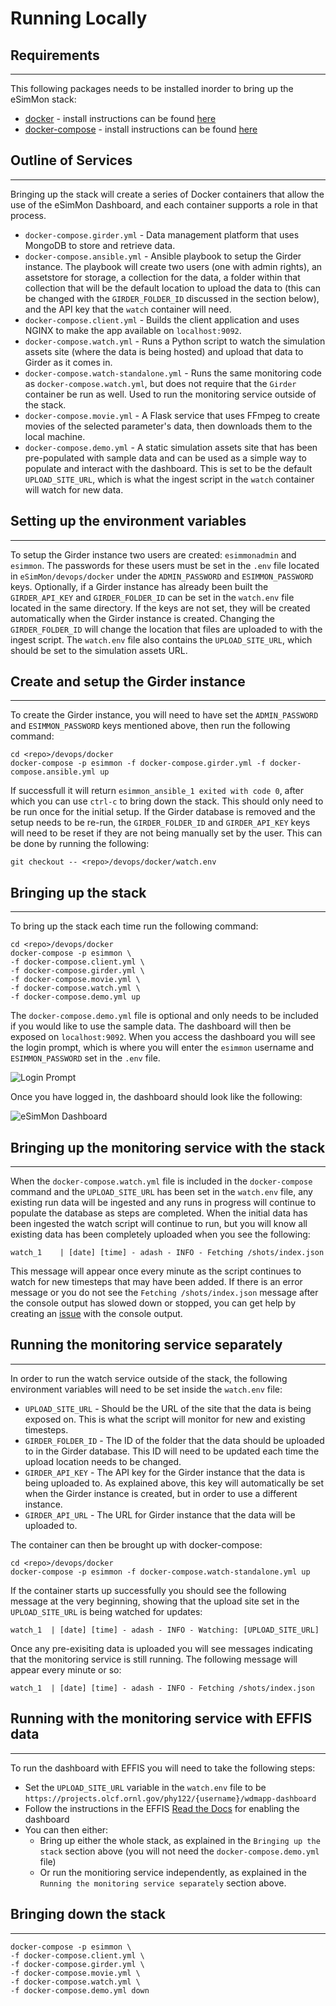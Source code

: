 # Running Locally

## Requirements
---------------

This following packages needs to be installed inorder to bring up the eSimMon stack:

- [docker](https://docs.docker.com/) - install instructions can be found [here](https://docs.docker.com/engine/install/)
- [docker-compose](https://docs.docker.com/compose/) - install instructions can be found [here](https://docs.docker.com/compose/install/)


## Outline of Services
----------------------
Bringing up the stack will create a series of Docker containers that allow the use of the eSimMon Dashboard, and each container supports a role in that process.

- ```docker-compose.girder.yml``` - Data management platform that uses MongoDB to store and retrieve data.
- ```docker-compose.ansible.yml``` - Ansible playbook to setup the Girder instance. The playbook will create two users (one with admin rights), an assetstore for storage, a collection for the data, a folder within that collection that will be the default location to upload the data to (this can be changed with the ```GIRDER_FOLDER_ID``` discussed in the section below), and the API key that the ```watch``` container will need.
- ```docker-compose.client.yml``` - Builds the client application and uses NGINX to make the app available on ```localhost:9092```.
- ```docker-compose.watch.yml``` - Runs a Python script to watch the simulation assets site (where the data is being hosted) and upload that data to Girder as it comes in.
- ```docker-compose.watch-standalone.yml``` - Runs the same monitoring code as ```docker-compose.watch.yml```, but does not require that the ```Girder``` container be run as well. Used to run the monitoring service outside of the stack.
- ```docker-compose.movie.yml``` - A Flask service that uses FFmpeg to create movies of the selected parameter's data, then downloads them to the local machine.
- ```docker-compose.demo.yml``` - A static simulation assets site that has been pre-populated with sample data and can be used as a simple way to populate and interact with the dashboard. This is set to be the default ```UPLOAD_SITE_URL```, which is what the ingest script in the ```watch``` container will watch for new data.


## Setting up the environment variables
---------------------------------------
To setup the Girder instance two users are created: ```esimmonadmin``` and ```esimmon```. The passwords for these users must be set in the ```.env``` file located in ```eSimMon/devops/docker``` under the ```ADMIN_PASSWORD``` and ```ESIMMON_PASSWORD``` keys. Optionally, if a Girder instance has already been built the ```GIRDER_API_KEY``` and ```GIRDER_FOLDER_ID``` can be set in the ```watch.env``` file located in the same directory. If the keys are not set, they will be created automatically when the Girder instance is created. Changing the ```GIRDER_FOLDER_ID``` will change the location that files are uploaded to with the ingest script. The ```watch.env``` file also contains the ```UPLOAD_SITE_URL```, which should be set to the simulation assets URL.


## Create and setup the Girder instance
---------------------------------------
To create the Girder instance, you will need to have set the ```ADMIN_PASSWORD``` and ```ESIMMON_PASSWORD``` keys mentioned above, then run the following command:

    cd <repo>/devops/docker
    docker-compose -p esimmon -f docker-compose.girder.yml -f docker-compose.ansible.yml up

If successfull it will return ```esimmon_ansible_1 exited with code 0```, after which you can use ```ctrl-c``` to bring down the stack. This should only need to be run once for the initial setup. If the Girder database is removed and the setup needs to be re-run, the ```GIRDER_FOLDER_ID``` and ```GIRDER_API_KEY``` keys will need to be reset if they are not being manually set by the user. This can be done by running the following:

```git checkout -- <repo>/devops/docker/watch.env```


## Bringing up the stack
------------------------
To bring up the stack each time run the following command:

    cd <repo>/devops/docker
    docker-compose -p esimmon \
    -f docker-compose.client.yml \
    -f docker-compose.girder.yml \
    -f docker-compose.movie.yml \
    -f docker-compose.watch.yml \
    -f docker-compose.demo.yml up

The ```docker-compose.demo.yml``` file is optional and only needs to be included if you would like to use the sample data. The dashboard will then be exposed on ```localhost:9092```. When you access the dashboard you will see the login prompt, which is where you will enter the ```esimmon``` username and ```ESIMMON_PASSWORD``` set in the ```.env``` file.

![Login Prompt](img/esimmon_login.png)

Once you have logged in, the dashboard should look like the following:

![eSimMon Dashboard](img/esimmon_dashboard.png)


## Bringing up the monitoring service with the stack
----------------------------------------------------
When the ```docker-compose.watch.yml``` file is included in the ```docker-compose``` command and the ```UPLOAD_SITE_URL``` has been set in the ```watch.env``` file, any existing run data will be ingested and any runs in progress will continue to populate the database as steps are completed. When the initial data has been ingested the watch script will continue to run, but you will know all existing data has been completely uploaded when you see the following:

```watch_1    | [date] [time] - adash - INFO - Fetching /shots/index.json```

This message will appear once every minute as the script continues to watch for new timesteps that may have been added. If there is an error message or you do not see the ```Fetching /shots/index.json``` message after the console output has slowed down or stopped, you can get help by creating an [issue](https://github.com/Kitware/eSimMon/issues/new) with the console output.


## Running the monitoring service separately
--------------------------------------------
In order to run the watch service outside of the stack, the following environment variables will need to be set inside the ```watch.env``` file:

- ```UPLOAD_SITE_URL``` - Should be the URL of the site that the data is being exposed on. This is what the script will monitor for new and existing timesteps.
- ```GIRDER_FOLDER_ID``` - The ID of the folder that the data should be uploaded to in the Girder database. This ID will need to be updated each time the upload location needs to be changed.
- ```GIRDER_API_KEY``` - The API key for the Girder instance that the data is being uploaded to. As explained above, this key will automatically be set when the Girder instance is created, but in order to use a different instance.
- ```GIRDER_API_URL``` - The URL for Girder instance that the data will be uploaded to.

The container can then be brought up with docker-compose:

    cd <repo>/devops/docker
    docker-compose -p esimmon -f docker-compose.watch-standalone.yml up

If the container starts up successfully you should see the following message at the very beginning, showing that the upload site set in the ```UPLOAD_SITE_URL``` is being watched for updates:

```watch_1  | [date] [time] - adash - INFO - Watching: [UPLOAD_SITE_URL]```

Once any pre-exisiting data is uploaded you will see messages indicating that the monitoring service is still running. The following message will appear every minute or so:

```watch_1  | [date] [time] - adash - INFO - Fetching /shots/index.json```

## Running with the monitoring service with EFFIS data
------------------------------------------------------
To run the dashboard with EFFIS you will need to take the following steps:

- Set the ```UPLOAD_SITE_URL``` variable in the ```watch.env``` file to be ```https://projects.olcf.ornl.gov/phy122/{username}/wdmapp-dashboard```
- Follow the instructions in the EFFIS [Read the Docs](https://wdmapp.readthedocs.io/en/latest/effis/dashboard.html) for enabling the dashboard
- You can then either:
    - Bring up either the whole stack, as explained in the ```Bringing up the stack``` section above (you will not need the ```docker-compose.demo.yml``` file)
    - Or run the monitioring service independently, as explained in the ```Running the monitoring service separately``` section above.

## Bringing down the stack
--------------------------
    docker-compose -p esimmon \
    -f docker-compose.client.yml \
    -f docker-compose.girder.yml \
    -f docker-compose.movie.yml \
    -f docker-compose.watch.yml \
    -f docker-compose.demo.yml down
